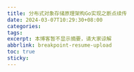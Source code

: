 ```yaml
---
title: 分布式对象存储原理架构Go实现之断点续传
date: 2024-03-07T10:29:30+08:00
categories: 
tags: 
excerpt: 本博客暂不显示摘要，请大家谅解
abbrlink: breakpoint-resume-upload
toc: true
sticky:
---
```

